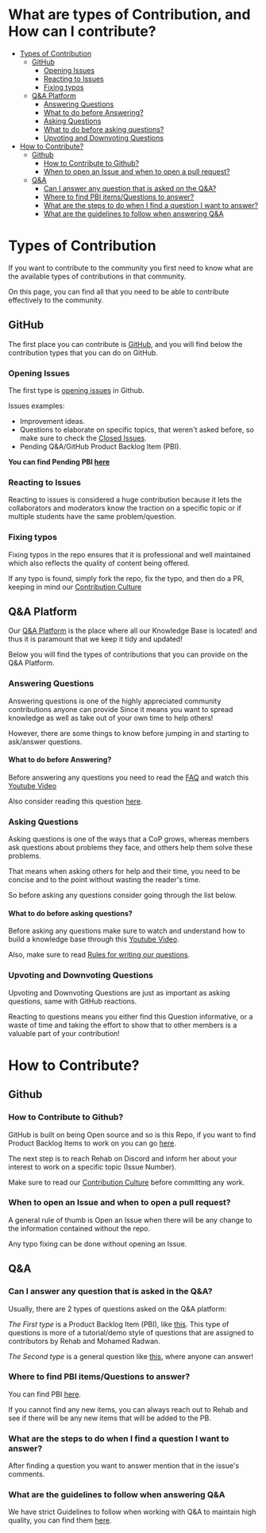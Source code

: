 # What are types of Contribution, and How can I contribute? 

- [Types of Contribution](#types-of-contribution)
  - [GitHub](#github)
    - [Opening Issues](#opening-issues)
    - [Reacting to Issues](#reacting-to-issues)
    - [Fixing typos](#fixing-typos)
  - [Q&A Platform](#qa-platform)
    - [Answering Questions](#answering-questions)
    - [What to do before Answering?](#what-to-do-before-answering)
    - [Asking Questions](#asking-questions)
    - [What to do before asking questions?](#what-to-do-before-asking-questions)
    - [Upvoting and Downvoting Questions](#upvoting-and-downvoting-questions)
- [How to Contribute?](#how-to-contribute)
  - [Github](#github-1)
    - [How to Contribute to Github?](#how-to-contribute-to-github)
    - [When to open an Issue and when to open a pull request?](#when-to-open-an-issue-and-when-to-open-a-pull-request)
  - [Q&A](#qa)
    - [Can I answer any question that is asked on the Q&A?](#can-i-answer-any-question-that-is-asked-on-the-qa)
    - [Where to find PBI items/Questions to answer?](#where-to-find-pbi-itemsquestions-to-answer)
    - [What are the steps to do when I find a question I want to answer?](#what-are-the-steps-to-do-when-i-find-a-question-i-want-to-answer)
    - [What are the guidelines to follow when answering Q&A](#what-are-the-guidelines-to-follow-when-answering-qa)


# Types of Contribution

If you want to contribute to the community you first need to know what are the available types of contributions in that community.

On this page, you can find all that you need to be able to contribute effectively to the community.

## GitHub

The first place you can contribute is [GitHub](https://github.com/), and you will find below the contribution types that you can do on GitHub.

### Opening Issues

The first type is [opening issues](https://github.com/MohamedRadwan-DevOps/devops-step-by-step/issues/new) in Github.

Issues examples:

- Improvement ideas.
- Questions to elaborate on specific topics, that weren't asked before, so make sure to check the [Closed Issues](https://github.com/MohamedRadwan-DevOps/devops-step-by-step/issues?q=is%3Aissue+is%3Aclosed).
- Pending Q&A/GitHub Product Backlog Item (PBI).

**You can find Pending PBI [here](https://github.com/MohamedRadwan-DevOps?tab=projects)**

### Reacting to Issues

Reacting to issues is considered a huge contribution because it lets the collaborators and moderators know the traction on a specific topic or if multiple students have the same problem/question.

### Fixing typos

Fixing typos in the repo ensures that it is professional and well maintained which also reflects the quality of content being offered.

If any typo is found, simply fork the repo, fix the typo, and then do a PR, keeping in mind our [Contribution Culture](contribution-culture.md)

## Q&A Platform

Our [Q&A Platform](https://devopsvisionsqa.mohamedradwan.com/) is the place where all our Knowledge Base is located! and thus it is paramount that we keep it tidy and updated!

Below you will find the types of contributions that you can provide on the Q&A Platform.

### Answering Questions

Answering questions is one of the highly appreciated community contributions anyone can provide Since it means you want to spread knowledge as well as take out of your own time to help others!

However, there are some things to know before jumping in and starting to ask/answer questions.

#### What to do before Answering?

Before answering any questions you need to read the [FAQ](../faq.md) and watch this [Youtube Video](https://www.youtube.com/watch?v=C3sPXx4Hzmw)

Also consider reading this question [here](http://devopsvisionsqa.mohamedradwan.com/?qa=65/what-i-need-to-do-before-using-our-q%26a-platform&show=66#a66).

### Asking Questions

Asking questions is one of the ways that a CoP grows, whereas members ask questions about problems they face, and others help them solve these problems.

That means when asking others for help and their time, you need to be concise and to the point without wasting the reader's time.

So before asking any questions consider going through the list below.

#### What to do before asking questions?

Before asking any questions make sure to watch and understand how to build a knowledge base through this [Youtube Video](https://www.youtube.com/watch?v=C3sPXx4Hzmw).

Also, make sure to read [Rules for writing our questions](https://github.com/MohamedRadwan-DevOps/devops-step-by-step/issues/2).

### Upvoting and Downvoting Questions

Upvoting and Downvoting Questions are just as important as asking questions, same with GitHub reactions.

Reacting to questions means you either find this Question informative, or a waste of time and taking the effort to show that to other members is a valuable part of your contribution!

# How to Contribute?

## Github

### How to Contribute to Github?

GitHub is built on being Open source and so is this Repo, if you want to find Product Backlog Items to work on you can go [here](https://github.com/MohamedRadwan-DevOps?tab=projects).

The next step is to reach Rehab on Discord and inform her about your interest to work on a specific topic (Issue Number).

Make sure to read our [Contribution Culture](contribution-culture.md) before committing any work.

### When to open an Issue and when to open a pull request?

A general rule of thumb is Open an Issue when there will be any change to the information contained without the repo.

Any typo fixing can be done without opening an Issue.

## Q&A

### Can I answer any question that is asked in the Q&A?

Usually, there are 2 types of questions asked on the Q&A platform:

_The First type_ is a Product Backlog Item (PBI), like [this](http://devopsvisionsqa.mohamedradwan.com/?qa=511/what-are-the-steps-make-deploy-infrastructure-application&show=511#q511). This type of questions is more of a tutorial/demo style of questions that are assigned to contributors by Rehab and Mohamed Radwan.

_The Second type_ is a general question like [this](http://devopsvisionsqa.mohamedradwan.com/?qa=194/the-code-coverage-value-lines-lower-than-the-minimum-value-60%25), where anyone can answer!


### Where to find PBI items/Questions to answer?

You can find PBI [here](https://github.com/MohamedRadwan-DevOps?tab=projects).

If you cannot find any new items, you can always reach out to Rehab and see if there will be any new items that will be added to the PB.

### What are the steps to do when I find a question I want to answer?

After finding a question you want to answer mention that in the issue's comments.

### What are the guidelines to follow when answering Q&A

We have strict Guidelines to follow when working with Q&A to maintain high quality, you can find them [here](Guidlines-to-write-Q-A-demos.md).

